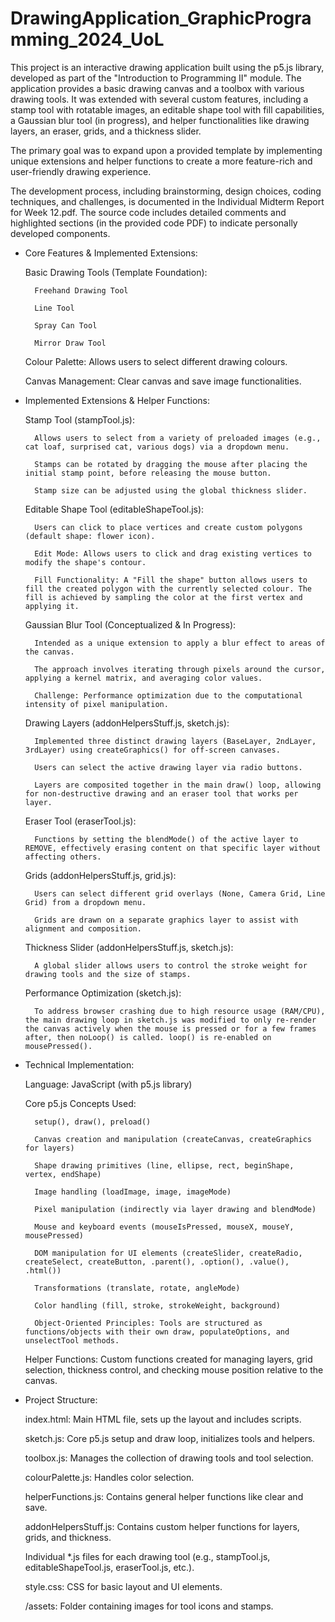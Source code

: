 # DrawingApplication_GraphicProgramming_2024_UoL

This project is an interactive drawing application built using the p5.js library, developed as part of the "Introduction to Programming II" module. The application provides a basic drawing canvas and a toolbox with various drawing tools. It was extended with several custom features, including a stamp tool with rotatable images, an editable shape tool with fill capabilities, a Gaussian blur tool (in progress), and helper functionalities like drawing layers, an eraser, grids, and a thickness slider.

The primary goal was to expand upon a provided template by implementing unique extensions and helper functions to create a more feature-rich and user-friendly drawing experience.

The development process, including brainstorming, design choices, coding techniques, and challenges, is documented in the Individual Midterm Report for Week 12.pdf. The source code includes detailed comments and highlighted sections (in the provided code PDF) to indicate personally developed components.

- Core Features & Implemented Extensions:

    Basic Drawing Tools (Template Foundation):

        Freehand Drawing Tool

        Line Tool

        Spray Can Tool

        Mirror Draw Tool

    Colour Palette: Allows users to select different drawing colours.

    Canvas Management: Clear canvas and save image functionalities.

- Implemented Extensions & Helper Functions:

    Stamp Tool (stampTool.js):

        Allows users to select from a variety of preloaded images (e.g., cat loaf, surprised cat, various dogs) via a dropdown menu.

        Stamps can be rotated by dragging the mouse after placing the initial stamp point, before releasing the mouse button.

        Stamp size can be adjusted using the global thickness slider.

    Editable Shape Tool (editableShapeTool.js):

        Users can click to place vertices and create custom polygons (default shape: flower icon).

        Edit Mode: Allows users to click and drag existing vertices to modify the shape's contour.

        Fill Functionality: A "Fill the shape" button allows users to fill the created polygon with the currently selected colour. The fill is achieved by sampling the color at the first vertex and applying it.

    Gaussian Blur Tool (Conceptualized & In Progress):

        Intended as a unique extension to apply a blur effect to areas of the canvas.

        The approach involves iterating through pixels around the cursor, applying a kernel matrix, and averaging color values.

        Challenge: Performance optimization due to the computational intensity of pixel manipulation.

    Drawing Layers (addonHelpersStuff.js, sketch.js):

        Implemented three distinct drawing layers (BaseLayer, 2ndLayer, 3rdLayer) using createGraphics() for off-screen canvases.

        Users can select the active drawing layer via radio buttons.

        Layers are composited together in the main draw() loop, allowing for non-destructive drawing and an eraser tool that works per layer.

    Eraser Tool (eraserTool.js):

        Functions by setting the blendMode() of the active layer to REMOVE, effectively erasing content on that specific layer without affecting others.

    Grids (addonHelpersStuff.js, grid.js):

        Users can select different grid overlays (None, Camera Grid, Line Grid) from a dropdown menu.

        Grids are drawn on a separate graphics layer to assist with alignment and composition.

    Thickness Slider (addonHelpersStuff.js, sketch.js):

        A global slider allows users to control the stroke weight for drawing tools and the size of stamps.

    Performance Optimization (sketch.js):

        To address browser crashing due to high resource usage (RAM/CPU), the main drawing loop in sketch.js was modified to only re-render the canvas actively when the mouse is pressed or for a few frames after, then noLoop() is called. loop() is re-enabled on mousePressed().

- Technical Implementation:

    Language: JavaScript (with p5.js library)

    Core p5.js Concepts Used:

        setup(), draw(), preload()

        Canvas creation and manipulation (createCanvas, createGraphics for layers)

        Shape drawing primitives (line, ellipse, rect, beginShape, vertex, endShape)

        Image handling (loadImage, image, imageMode)

        Pixel manipulation (indirectly via layer drawing and blendMode)

        Mouse and keyboard events (mouseIsPressed, mouseX, mouseY, mousePressed)

        DOM manipulation for UI elements (createSlider, createRadio, createSelect, createButton, .parent(), .option(), .value(), .html())

        Transformations (translate, rotate, angleMode)

        Color handling (fill, stroke, strokeWeight, background)

        Object-Oriented Principles: Tools are structured as functions/objects with their own draw, populateOptions, and unselectTool methods.

    Helper Functions: Custom functions created for managing layers, grid selection, thickness control, and checking mouse position relative to the canvas.

- Project Structure:

    index.html: Main HTML file, sets up the layout and includes scripts.

    sketch.js: Core p5.js setup and draw loop, initializes tools and helpers.

    toolbox.js: Manages the collection of drawing tools and tool selection.

    colourPalette.js: Handles color selection.

    helperFunctions.js: Contains general helper functions like clear and save.

    addonHelpersStuff.js: Contains custom helper functions for layers, grids, and thickness.

    Individual *.js files for each drawing tool (e.g., stampTool.js, editableShapeTool.js, eraserTool.js, etc.).

    style.css: CSS for basic layout and UI elements.

    /assets: Folder containing images for tool icons and stamps.
